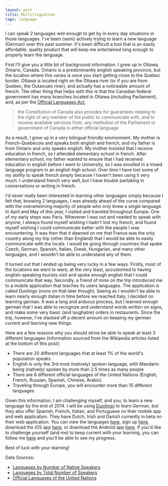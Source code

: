 ```yaml
---
layout: post
title: Multilingualism
tags: language
---
```


I can speak 2 languages well enough to get by in every day situations in those languages. I've been (semi) actively trying to learn a new language (German) over this past summer. It's been difficult a tool that is an easily affordable, quality product that will keep me entertained long enough to properly learn the language.

First I'll give you a little bit of background information. I grew up in Ottawa, Ontario, Canada. Ontario is a predominantly english speaking province, but the location where this varies is once you start getting close to the Quebec border. Ottawa is located right on the Ottawa river (or if you are from Quebec, the Outaouais river), and actually has a noticeable amount of french. The other thing that helps with this is that the Canadian federal government has many branches located in Ottawa (including Parliament), and, as per the [Official Languages Act](http://lois-laws.justice.gc.ca/eng/acts/O-3.01/page-1.html),

> the Constitution of Canada also provides for guarantees relating to the right of any member of the public to communicate with, and to receive available services from, any institution of the Parliament or government of Canada in either official language

As a result, I grew up in a very bilingual friendly environment. My mother is French-Quebecois and speaks both english and french, and my father is from Ontario and only speaks english. My mother insisted that I receive education in french, so I attended elementary school in french. After elementary school, my father wanted to ensure that I had received education in english before I went to University, so I was enrolled in a mixed language program in an english high school. Over time I have lost some of my ability to speak french simply because I haven't been using it very much. I understand french very well, but I have trouble partaking in conversations or writing in french.

I'd never really been interested in learning other languages simply because I felt that, knowing 2 languages, I was already ahead of the curve compared with the overwhelming majority of people who only knew a single language. In April and May of this year, I visited and traveled throughout Europe. One of my early stops was Paris. Whevener I was out and needed to speak with anyone, I always found myself wishing I hadn't lost my french, and found myself wishing I could communicate better with the people I was encountering. It was then that it dawned on me that France was the only country along my trip (other than England) that I would be able to easily communicate with the locals. I would be going through countries that spoke Czech, German, Spanish, Italian, Greek, Hungarian, and many other languages, and I wouldn't be able to understand any of them.

It turned out that I ended up being very lucky in a few ways. Firstly, most of the locations we went to were, at the very least, accustomed to having english-speaking tourists visit and spoke enough english that I could communicate that way. Secondly, a friend of mine on the trip introduced me to a mobile application that teaches its users languages. The application is called Duolingo (more on that later though). Seeing as I wouldn't be able to learn nearly enough italian in time before we reached Italy, I decided on learning german. It was a long and arduous process, but I learned enough german that I was able to recognize and understand words written on signs, and make some very basic (and laughable) orders in restaurants. Since the trip, however, I've slacked off a decent amount on keeping my german current and learning new things.

Here are a few reasons why you should strive be able to speak at least 3 different languages (information sourced from the Wikipedia articles listed at the bottom of this post):

* There are 20 different languages that at least 1% of the world's population speaks
* English is only the 3rd most (natively) spoken language, with Mandarin being (natively) spoken by more than 2.5 times as many people
* There are 6 different official languages of the United Nations (English, French, Russian, Spanish, Chinese, Arabic)
* Traveling through Europe, you will encounter more than 15 different languages

Given this information, I am challenging myself, and you, to learn a new language by the end of 2014. I will be using [Duolingo](https://www.duolingo.com/) to learn German, but they also offer Spanish, French, Italian, and Portuguese on their mobile app and web application. They have Dutch, Irish and Danish currently in beta on their web application. You can view the languages [here](https://www.duolingo.com/courses), sign up [here](https://www.duolingo.com/register), download the iOS app [here](https://itunes.apple.com/us/app/duolingo-learn-languages-for/id570060128?mt=8), or download the Android app [here](https://play.google.com/store/apps/details?id=com.duolingo&hl=en). If you'd like to challenge yourself (and me) to keep current with your learning, you can follow me [here](https://www.duolingo.com/pcockwell) and you'll be able to see my progress.

Best of luck with your learning!

Data Sources:

* [Languages by Number of Native Speakers](http://en.wikipedia.org/wiki/List_of_languages_by_number_of_native_speakers)
* [Languages by Total Number of Speakers](http://en.wikipedia.org/wiki/List_of_languages_by_total_number_of_speakers)
* [Official Languages of the United Nations](http://en.wikipedia.org/wiki/Official_languages_of_the_United_Nations)